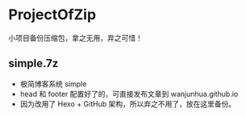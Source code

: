 # ProjectOfZip
小项目备份压缩包，拿之无用，弃之可惜！

## simple.7z
 - 极简博客系统 simple
 - head 和 footer 配置好了的，可直接发布文章到 wanjunhua.github.io
 - 因为改用了 Hexo + GitHub 架构，所以弃之不用了，放在这里备份。
